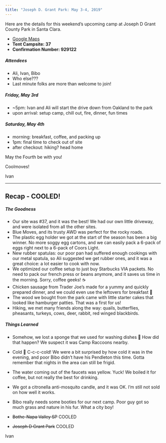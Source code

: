 ```yaml
---
title: "Joseph D. Grant Park: May 3-4, 2019"
---
```

Here are the details for this weekend’s upcoming camp at Joseph D Grant County Park in Santa Clara.

* [Google Maps](https://goo.gl/maps/XwkxBZ7eM4xPCBRr8)
* **Tent Campsite: 37**
* **Confirmation Number: 929122**

##### Attendees
* Ali, Ivan, Bibo
* Who else???
* Last minute folks are more than welcome to join!

##### Friday, May 3rd
* ~5pm: Ivan and Ali will start the drive down from Oakland to the park
* upon arrival: setup camp, chill out, fire, dinner, fun times

##### Saturday, May 4th
* morning: breakfast, coffee, and packing up
* 1pm: final time to check out of site
* after checkout: hiking? head home

May the Fourth be with you!

Coolmoves!

Ivan

---

## Recap - COOLED!

##### The Goodness
* Our site was #37, and it was the best! We had our own little driveway, and were isolated from all the other sites.
* Blue Moves, and its trusty AWD was perfect for the rocky roads.
* The plastic egg holder we got at the start of the season has been a big winner. No more soggy egg cartons, and we can easily pack a 6-pack of eggs right next to a 6-pack of Coors Light.
* New rubber spatulas: our poor pan had suffered enough cookings with our metal spatula, so Ali suggested we get rubber ones, and it was a great choice: a lot easier to cook with now.
* We optimized our coffee setup to just buy Starbucks VIA packets. No need to pack our french press or beans anymore, and it saves us time in the morning. Sorry, coffee geeks! ☕️
* Chicken sausage from Trader Joe’s made for a yummy and quickly prepared dinner, and we could even use the leftovers for breakfast 🍳 
* The wood we bought from the park came with little starter cakes that looked like hamburger patties. That was a first for us!
* Hiking, we met many friends along the way: quails, butterflies, pheasants, turkeys, cows, deer, rabbit, red winged blackbirds.

##### Things Learned
* Somehow, we lost a sponge that we used for washing dishes 🧽 How did that happen? We suspect it was Camp Raccoons nearby.
* Cold 🥶 C-c-c-cold! We were a bit surprised by how cold it was in the evening, and poor Bibo didn’t have his Pendleton this time. Gotta remember that nights in the area can still be frigid.
* The water coming out of the faucets was yellow. Yuck! We boiled it for coffee, but not really the best for drinking.
* We got a citronella anti-mosquito candle, and it was OK. I’m still not sold on how well it works.
* Bibo really needs some booties for our next camp. Poor guy got so much grass and nature in his fur. What a city boy!

* ~~Bothe-Napa Valley SP~~ COOLED
* ~~Joseph D Grant Park~~ COOLED

Ivan